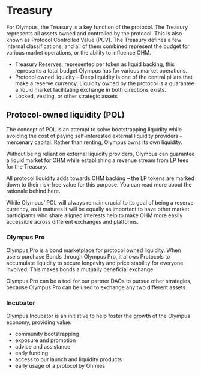 # Treasury

For Olympus, the Treasury is a key function of the protocol. The Treasury represents all assets owned and controlled by the protocol. This is also known as Protocol Controlled Value (PCV). The Treasury defines a few internal classifications, and all of them combined represent the budget for various market operations, or the ability to influence OHM.

- Treasury Reserves, represented per token as liquid backing, this represents a total budget Olympus has for various market operations.
- Protocol owned liquidity – Deep liquidity is one of the central pillars that make a reserve currency. Liquidity owned by the protocol is a guarantee a liquid market facilitating exchange in both directions exists.
- Locked, vesting, or other strategic assets

## Protocol-owned liquidity (POL)
The concept of POL is an attempt to solve bootstrapping liquidity while avoiding the cost of paying self-interested external liquidity providers – mercenary capital. Rather than renting, Olympus owns its own liquidity.

Without being reliant on external liquidity providers, Olympus can guarantee a liquid market for OHM while establishing a revenue stream from LP fees for the Treasury.

All protocol liquidity adds towards OHM backing – the LP tokens are marked down to their risk-free value for this purpose. You can read more about the rationale behind here.

While Olympus’ POL will always remain crucial to its goal of being a reserve currency, as it matures it will be equally as important to have other market participants who share aligned interests help to make OHM more easily accessible across different exchanges and platforms.

### Olympus Pro
Olympus Pro is a bond marketplace for protocol owned liquidity. When users purchase Bonds through Olympus Pro, it allows Protocols to accumulate liquidity to secure longevity and price stability for everyone involved. This makes bonds a mutually beneficial exchange.

Olympus Pro can be a tool for our partner DAOs to pursue other strategies, because Olympus Pro can be used to exchange any two different assets.

### Incubator
Olympus Incubator is an initiative to help foster the growth of the Olympus economy, providing value:
- community bootstrapping
- exposure and promotion
- advice and assistance
- early funding
- access to our launch and liquidity products
- early usage of a protocol by Ohmies
